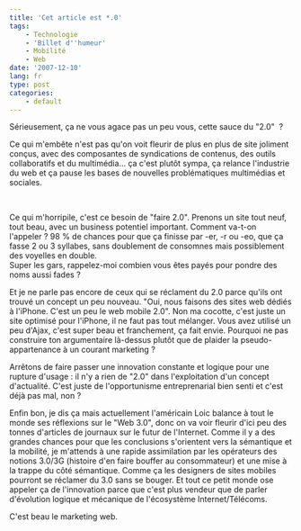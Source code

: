 ```yaml
---
title: 'Cet article est *.0'
tags:
    - Technologie
    - 'Billet d''humeur'
    - Mobilité
    - Web
date: '2007-12-10'
lang: fr
type: post
categories:
    - default
---
```


S&#233;rieusement, &#231;a ne vous agace pas un peu vous, cette sauce du &quot;2.0&quot;&#160;&nbsp;?</p>

Ce qui m'emb&#234;te n'est pas qu'on voit fleurir de plus en plus de site joliment con&#231;us, avec des composantes de syndications de contenus, des outils collaboratifs et du multim&#233;dia… &#231;a c'est plut&#244;t sympa, &#231;a relance l'industrie du web et &#231;a pause les bases de nouvelles probl&#233;matiques multim&#233;dias et sociales.

&#160; 

Ce qui m'horripile, c'est ce besoin de &quot;faire 2.0&quot;. Prenons un site tout neuf, tout beau, avec un business potentiel important. Comment va-t-on l'appeler&nbsp;? 98 % de chances pour que &#231;a finisse par -er, -r ou -eo, que &#231;a fasse 2 ou 3 syllabes, sans doublement de consomnes mais possiblement des voyelles en double.    
Super les gars, rappelez-moi combien vous &#234;tes pay&#233;s pour pondre des noms aussi fades&nbsp;?

Et je ne parle pas encore de ceux qui se r&#233;clament du 2.0 parce qu'ils ont trouv&#233; un concept un peu nouveau. &quot;Oui, nous faisons des sites web d&#233;di&#233;s &#224; l'iPhone. C'est un peu le web mobile 2.0&quot;. Non ma cocotte, c'est juste un site optimis&#233; pour l'iPhone, il ne faut pas tout m&#233;langer. Vous avez utilis&#233; un peu d'Ajax, c'est super beau et franchement, &#231;a fait envie. Pourquoi ne pas construire ton argumentaire l&#224;-dessus plut&#244;t que de plaider la pseudo-appartenance &#224; un courant marketing&nbsp;?

Arr&#234;tons de faire passer une innovation constante et logique pour une rupture d'usage&nbsp;: il n'y a rien de &quot;2.0&quot; dans l'exploitation d'un concept d'actualit&#233;. C'est juste de l'opportunisme entreprenarial bien senti et c'est d&#233;j&#224; pas mal, non&nbsp;?

Enfin bon, je dis &#231;a mais actuellement l'am&#233;ricain Loic balance &#224; tout le monde ses r&#233;flexions sur le &quot;Web 3.0&quot;, donc on va voir fleurir d'ici peu des tonnes d'articles de journaux sur le futur de l'Internet. Comme il y a des grandes chances pour que les conclusions s'orientent vers la s&#233;mantique et la mobilit&#233;, je m'attends &#224; une rapide assimilation par les op&#233;rateurs des notions 3.0/3G (histoire d'en faire bouffer au consommateur) et une mise &#224; la trappe du c&#244;t&#233; s&#233;mantique. Comme &#231;a les designers de sites mobiles pourront se r&#233;clamer du 3.0 sans se bouger. Et tout ce petit monde ose appeler &#231;a de l'innovation parce que c'est plus vendeur que de parler d'&#233;volution logique et m&#233;canique de l'&#233;cosyst&#232;me Internet/T&#233;l&#233;coms.

C'est beau le marketing web.